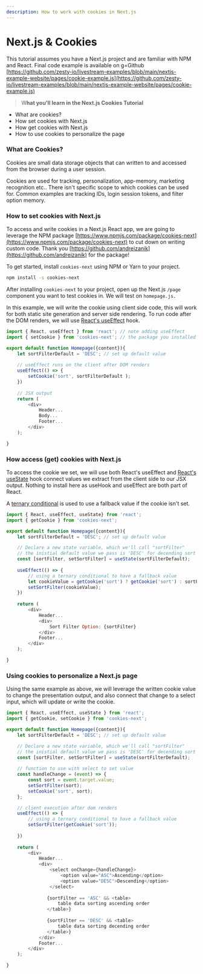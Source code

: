 ```yaml
---
description: How to work with cookies in Next.js
---
```


# Next.js & Cookies

This tutorial assumes you have a Next.js project and are familiar with NPM and React. Final code example is available on g=Github [https://github.com/zesty-io/livestream-examples/blob/main/nextjs-example-website/pages/cookie-example.js](https://github.com/zesty-io/livestream-examples/blob/main/nextjs-example-website/pages/cookie-example.js)

> W**hat you'll learn in the Next.js Cookies Tutorial**

* What are cookies?
* How set cookies with Next.js
* How get cookies with Next.js
* How to use cookies to personalize the page

### What are Cookies?

Cookies are small data storage objects that can written to and accessed from the browser during a user session. &#x20;

Cookies are used for tracking, personalization, app-memory, marketing recognition etc.. There isn't specific scope to which cookies can be used for. Common examples are tracking IDs, login session tokens, and filter option memory.&#x20;

### How to set cookies with Next.js

To access and write cookies in a Next.js React app, we are going to leverage the NPM package [https://www.npmjs.com/package/cookies-next](https://www.npmjs.com/package/cookies-next) to cut down on writing custom code. Thank you  [https://github.com/andreizanik](https://github.com/andreizanik) for the package!

To get started, install `cookies-next` using NPM or Yarn to your project.&#x20;

```bash
npm install -s cookies-next
```

After installing `cookies-next` to your project, open up the Next.js `/page` component you want to test cookies in. We will test on `homepage.js.`

In this example, we will write the cookie using client side code, this will work for both static site generation and server side rendering. To run code after the DOM renders, we will use [React's useEffect](https://reactjs.org/docs/hooks-effect.html) hook.&#x20;

```javascript
import { React, useEffect } from 'react'; // note adding useEffect
import { setCookie } from 'cookies-next'; // the package you installed

export default function Homepage({content}){
    let sortFilterDefault = 'DESC'; // set up default value
    
    // useEffect runs on the client after DOM renders  
    useEffect(() => {
        setCookie('sort', sortFilterDefault );
    })
    
    // JSX output
    return (
        <div>
            Header...
            Body...
            Footer...
        </div>
    );

}
```

### How access (get) cookies with Next.js

To access the cookie we set, we will use both React's useEffect and [React's useState](https://reactjs.org/docs/hooks-state.html) hook connect values we extract from the client side to our JSX output. Nothing to install here as useHook and useEffect are both part of React.&#x20;

A [ternary conditional](https://developer.mozilla.org/en-US/docs/Web/JavaScript/Reference/Operators/Conditional\_Operator) is used to use a fallback value if the cookie isn't set.&#x20;

```javascript
import { React, useEffect, useState} from 'react';
import { getCookie } from 'cookies-next';

export default function Homepage({content}){
    let sortFilterDefault = 'DESC'; // set up default value

    // Declare a new state variable, which we'll call "sortFilter"
    // the inistial default value we pass is 'DESC' for decending sort
    const [sortFilter, setSortFilter] = useState(sortFilterDefault);
  
    useEffect(() => {
        // using a ternary conditional to have a fallback value
        let cookieValue = getCookie('sort') ? getCookie('sort') : sortFilterDefault ;
        setSortFilter(cookieValue);
    })
    
    return (
        <div>
            Header...
            <div>
                Sort Filter Option: {sortFilter}
            </div>
            Footer...
        </div>
    );

}
```

### Using cookies to personalize a Next.js page

Using the same example as above, we will leverage the written cookie value to change the presentation output, and also connect that change to a select input, which will update or write the cookie.

```javascript
import { React, useEffect, useState } from 'react';
import { getCookie, setCookie } from 'cookies-next';

export default function Homepage({content}){
    let sortFilterDefault = 'DESC'; // set up default value

    // Declare a new state variable, which we'll call "sortFilter"
    // the inistial default value we pass is 'DESC' for decending sort
    const [sortFilter, setSortFilter] = useState(sortFilterDefault);
 
    // function to use with select to set value
    const handleChange = (event) => {
        const sort = event.target.value;
        setSortFilter(sort);
        setCookie('sort', sort);
    };

    // client execution after dom renders
    useEffect(() => {
        // using a ternary conditional to have a fallback value
        setSortFilter(getCookie('sort'));
       
    })
    
    return (
        <div>
            Header...
            <div>
                <select onChange={handleChange}>
                    <option value="ASC">Ascending</option>
                    <option value="DESC">Descending</option>
                </select>
            
               {sortFilter == 'ASC' && <table>
                   table data sorting ascending order
               </table>}
               
               {sortFilter == 'DESC' && <table>
                   table data sorting decending order
               </table>}
            </div>
            Footer...
        </div>
    );

}
```
